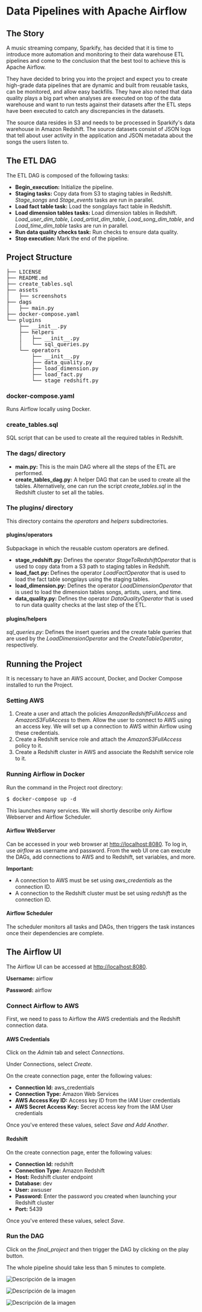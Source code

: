 
<body>
<h1>Data Pipelines with Apache Airflow</h1>

<h2>The Story</h2>
<p>A music streaming company, Sparkify, has decided that it is time to introduce more automation and monitoring to their data warehouse ETL pipelines and come to the conclusion that the best tool to achieve this is Apache Airflow.</p>
<p>They have decided to bring you into the project and expect you to create high-grade data pipelines that are dynamic and built from reusable tasks, can be monitored, and allow easy backfills. They have also noted that data quality plays a big part when analyses are executed on top of the data warehouse and want to run tests against their datasets after the ETL steps have been executed to catch any discrepancies in the datasets.</p>
<p>The source data resides in S3 and needs to be processed in Sparkify's data warehouse in Amazon Redshift. The source datasets consist of JSON logs that tell about user activity in the application and JSON metadata about the songs the users listen to.</p>

<h2>The ETL DAG</h2>
<p>The ETL DAG is composed of the following tasks:</p>
<ul>
    <li><strong>Begin_execution:</strong> Initialize the pipeline.</li>
    <li><strong>Staging tasks:</strong> Copy data from S3 to staging tables in Redshift. <em>Stage_songs</em> and <em>Stage_events</em> tasks are run in parallel.</li>
    <li><strong>Load fact table task:</strong> Load the songplays fact table in Redshift.</li>
    <li><strong>Load dimension tables tasks:</strong> Load dimension tables in Redshift. <em>Load_user_dim_table</em>, <em>Load_artist_dim_table</em>, <em>Load_song_dim_table</em>, and <em>Load_time_dim_table</em> tasks are run in parallel.</li>
    <li><strong>Run data quality checks task:</strong> Run checks to ensure data quality.</li>
    <li><strong>Stop execution:</strong> Mark the end of the pipeline.</li>
</ul>

<h2>Project Structure</h2>
<pre>
├── LICENSE
├── README.md
├── create_tables.sql
├── assets
│   ├── screenshots
├── dags
│   ├── main.py
├── docker-compose.yaml
└── plugins
    ├── __init__.py
    ├── helpers
    │   ├── __init__.py
    │   └── sql_queries.py
    └── operators
        ├── __init__.py
        ├── data_quality.py
        ├── load_dimension.py
        ├── load_fact.py
        └── stage_redshift.py
</pre>

<h3>docker-compose.yaml</h3>
<p>Runs Airflow locally using Docker.</p>

<h3>create_tables.sql</h3>
<p>SQL script that can be used to create all the required tables in Redshift.

<h3>The dags/ directory</h3>
<ul>
    <li><strong>main.py:</strong> This is the main DAG where all the steps of the ETL are performed.</li>
    <li><strong>create_tables_dag.py:</strong> A helper DAG that can be used to create all the tables. Alternatively, one can run the script <em>create_tables.sql</em> in the Redshift cluster to set all the tables.</li>
</ul>

<h3>The plugins/ directory</h3>
<p>This directory contains the <em>operators</em> and <em>helpers</em> subdirectories.</p>

<h4>plugins/operators</h4>
<p>Subpackage in which the reusable custom operators are defined.</p>
<ul>
    <li><strong>stage_redshift.py:</strong> Defines the operator <em>StageToRedshiftOperator</em> that is used to copy data from a S3 path to staging tables in Redshift.</li>
    <li><strong>load_fact.py:</strong> Defines the operator <em>LoadFactOperator</em> that is used to load the fact table songplays using the staging tables.</li>
    <li><strong>load_dimension.py:</strong> Defines the operator <em>LoadDimensionOperator</em> that is used to load the dimension tables songs, artists, users, and time.</li>
    <li><strong>data_quality.py:</strong> Defines the operator <em>DataQualityOperator</em> that is used to run data quality checks at the last step of the ETL.</li>
</ul>

<h4>plugins/helpers</h4>
<p><em>sql_queries.py</em>: Defines the insert queries and the create table queries that are used by the <em>LoadDimensionOperator</em> and the <em>CreateTableOperator</em>, respectively.</p>

<h2>Running the Project</h2>
<p>It is necessary to have an AWS account, Docker, and Docker Compose installed to run the Project.</p>

<h3>Setting AWS</h3>
<ol>
    <li>Create a user and attach the policies <em>AmazonRedshiftFullAccess</em> and <em>AmazonS3FullAccess</em> to them. Allow the user to connect to AWS using an access key. We will set up a connection to AWS within Airflow using these credentials.</li>
    <li>Create a Redshift service role and attach the <em>AmazonS3FullAccess</em> policy to it.</li>
    <li>Create a Redshift cluster in AWS and associate the Redshift service role to it.</li>
</ol>

<h3>Running Airflow in Docker</h3>
<p>Run the command in the Project root directory:</p>
<pre>$ docker-compose up -d</pre>
<p>This launches many services. We will shortly describe only Airflow Webserver and Airflow Scheduler.</p>

<h4>Airflow WebServer</h4>
<p>Can be accessed in your web browser at <a href="http://localhost:8080">http://localhost:8080</a>. To log in, use <em>airflow</em> as username and password. From the web UI one can execute the DAGs, add connections to AWS and to Redshift, set variables, and more.</p>
<p><strong>Important:</strong></p>
<ul>
    <li>A connection to AWS must be set using <em>aws_credentials</em> as the connection ID.</li>
    <li>A connection to the Redshift cluster must be set using <em>redshift</em> as the connection ID.</li>
</ul>

<h4>Airflow Scheduler</h4>
<p>The scheduler monitors all tasks and DAGs, then triggers the task instances once their dependencies are complete.</p>

<h2>The Airflow UI</h2>
<p>The Airflow UI can be accessed at <a href="http://localhost:8080">http://localhost:8080</a>.</p>
<p><strong>Username:</strong> airflow</p>
<p><strong>Password:</strong> airflow</p>

<h3>Connect Airflow to AWS</h3>
<p>First, we need to pass to Airflow the AWS credentials and the Redshift connection data.</p>

<h4>AWS Credentials</h4>
<p>Click on the <em>Admin</em> tab and select <em>Connections</em>.</p>
<p>Under Connections, select <em>Create</em>.</p>
<p>On the create connection page, enter the following values:</p>
<ul>
    <li><strong>Connection Id:</strong> aws_credentials</li>
    <li><strong>Connection Type:</strong> Amazon Web Services</li>
    <li><strong>AWS Access Key ID:</strong> Access key ID from the IAM User credentials</li>
    <li><strong>AWS Secret Access Key:</strong> Secret access key from the IAM User credentials</li>
</ul>
<p>Once you've entered these values, select <em>Save and Add Another</em>.</p>

<h4>Redshift</h4>
<p>On the create connection page, enter the following values:</p>
<ul>
    <li><strong>Connection Id:</strong> redshift</li>
    <li><strong>Connection Type:</strong> Amazon Redshift</li>
    <li><strong>Host:</strong> Redshift cluster endpoint</li>
    <li><strong>Database:</strong> dev</li>
    <li><strong>User:</strong> awsuser</li>
    <li><strong>Password:</strong> Enter the password you created when launching your Redshift cluster</li>
    <li><strong>Port:</strong> 5439</li>
</ul>
<p>Once you've entered these values, select <em>Save</em>.</p>

<h3>Run the DAG</h3>
<p>Click on the <em>final_project</em> and then trigger the DAG by clicking on the play button.</p>
<p>The whole pipeline should take less than 5 minutes to complete.</p>

![Descripción de la imagen](ruta_de_la_imagen)


![Descripción de la imagen](ruta_de_la_imagen)



![Descripción de la imagen](ruta_de_la_imagen)




</body>
</html>
